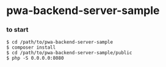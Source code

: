 # pwa-backend-server-sample


### to start
```shell
$ cd /path/to/pwa-backend-server-sample
$ composer install
$ cd /path/to/pwa-backend-server-sample/public
$ php -S 0.0.0.0:8080

```

